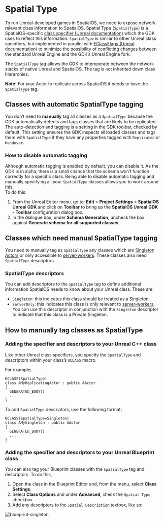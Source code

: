 # Spatial Type

To run Unreal-developed games in SpatialOS, we need to expose network-relevant class information to SpatialOS. Spatial Type (`SpatialType`) is a SpatialOS-specific [class specifier (Unreal documentation)](https://docs.unrealengine.com/en-US/Programming/UnrealArchitecture/Reference/Classes/Specifiers) which the GDK uses to reflect this information. `SpatialType` is similar to other Unreal class specifiers, but implemented in parallel with [EClassFlags (Unreal documentation)](https://api.unrealengine.com/INT/API/Runtime/CoreUObject/UObject/EClassFlags/index.html) to minimize the possibility of conflicting changes between the standard Unreal Engine and the GDK’s Unreal Engine fork.

The `SpatialType` tag allows the GDK to interoperate between the network stacks of native Unreal and SpatialOS. The tag is not inherited down class hierarchies.

**Note:** For your Actor to replicate across SpatialOS it needs to have the `SpatialType` tag. 

## Classes with automatic SpatialType tagging
You don’t need to **manually** tag all classes as a `SpatialType` because the GDK automatically detects and tags classes that are likely to be replicated. The auto-detection and tagging is a setting in the GDK toolbar, checked by default. This setting ensures the GDK inspects all loaded classes and tags them with `SpatialType` if they have any properties tagged with `Replicated` or `Handover`. 


### How to disable automatic tagging
Although automatic tagging is enabled by default, you can disable it. As the GDK is in alpha, there is a small chance that the schema won’t function correctly for a specific class. Being able to disable automatic tagging and manually specifying all your `SpatialType` classes allows you to work around this.
<br/>To do this: 

1. From the Unreal Editor menu, go to: **Edit** > **Project Settings** > **SpatialOS Unreal GDK** and click on  **Toolbar** to bring up the **SpatialOS Unreal GDK - Toolbar** configuration dialog box.
1. In the dialogue box, under **Schema Generation**, uncheck the box against **Generate schema for all supported classes**.


## Classes which need manual SpatialType tagging
You need to manually tag as `SpatialType` any classes which are [Singleton Actors]({{urlRoot}}/content/singleton-actors) or only accessible to [server-workers]({{urlRoot}}/content/glossary#workers). These classes also need `SpatialType` descriptors. 

### SpatialType descriptors
You can add descriptors to the `SpatialType` tag to define additional information SpatialOS needs to know about your Unreal class.
These are:

* `Singleton`: this indicates this class should be treated as a Singleton.
* `ServerOnly`: this indicates this class is only relevant to [server-workers]({{urlRoot}}/content/glossary#workers). You can use this descriptor in conjunction with the `Singleton` descriptor to indicate that this class is a Private Singleton.

## How to manually tag classes as SpatialType

### Adding the specifier and descriptors to your Unreal C++ class

Like other Unreal class specifiers, you specify the `SpatialType` and descriptors within your class’s `UCLASS` macro. 

For example;

```
UCLASS(SpatialType)
class AMyReplicatingActor : public AActor
{
  GENERATED_BODY()
  ...
}
```

To add `SpatialType` descriptors, use the following format;

```
UCLASS(SpatialType=Singleton)
class AMySingleton : public AActor
{
  GENERATED_BODY()
  ...
}
```

### Adding the specifier and descriptors to your Unreal Blueprint class
You can also tag your Blueprint classes with the `SpatialType` tag and descriptors. To do this,

1. Open the class in the Blueprint Editor and, from the menu, select **Class Settings**. 
1. Select **Class Options** and under **Advanced**, check the `Spatial Type` checkbox. 
1. Add any descriptors to the `Spatial Description` textbox, like so:

![blueprint-singleton]({{assetRoot}}assets/screen-grabs/blueprint-singleton.png)
